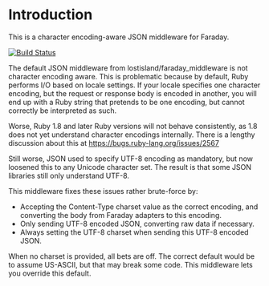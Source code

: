 # Introduction
This is a character encoding-aware JSON middleware for Faraday.

[![Build Status](https://travis-ci.org/spriteCloud/faraday_json.svg)](https://travis-ci.org/spriteCloud/faraday_json)

The default JSON middleware from lostisland/faraday_middleware is not character
encoding aware. This is problematic because by default, Ruby performs I/O based
on locale settings. If your locale specifies one character encoding, but the
request or response body is encoded in another, you will end up with a Ruby
string that pretends to be one encoding, but cannot correctly be interpreted as
such.

Worse, Ruby 1.8 and later Ruby versions will not behave consistently, as 1.8
does not yet understand character encodings internally. There is a lengthy
discussion about this at https://bugs.ruby-lang.org/issues/2567 

Still worse, JSON used to specify UTF-8 encoding as mandatory, but now loosened
this to any Unicode character set. The result is that some JSON libraries still
only understand UTF-8.

This middleware fixes these issues rather brute-force by:

  - Accepting the Content-Type charset value as the correct encoding, and
    converting the body from Faraday adapters to this encoding.
  - Only sending UTF-8 encoded JSON, converting raw data if necessary.
  - Always setting the UTF-8 charset when sending this UTF-8 encoded JSON.

When no charset is provided, all bets are off. The correct default would be to
assume US-ASCII, but that may break some code. This middleware lets you override
this default.
